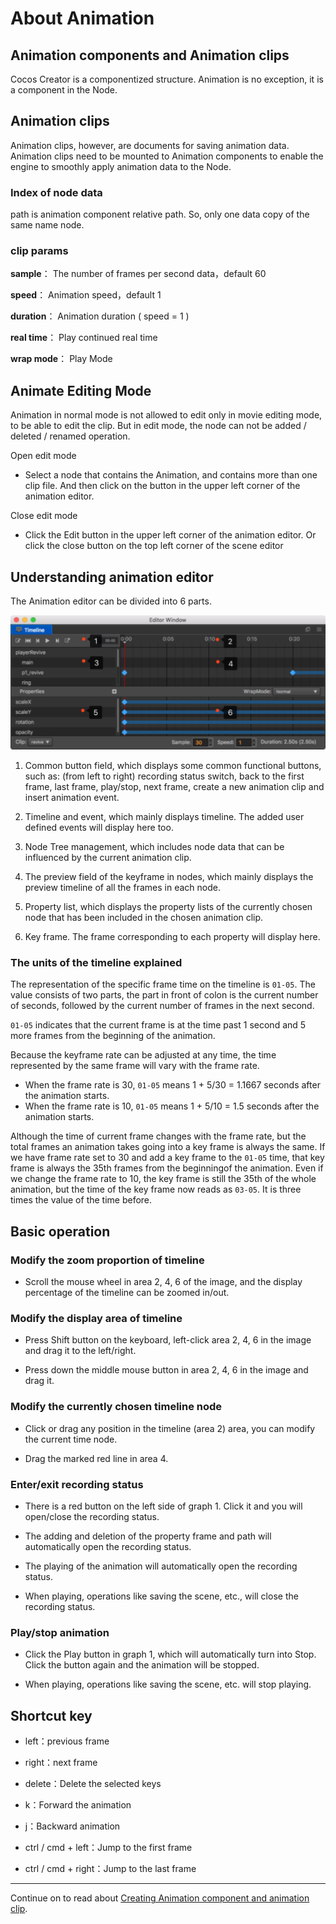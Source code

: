 # About Animation

## Animation components and Animation clips
Cocos Creator is a componentized structure. Animation is no exception, it is a component in the Node. 

## Animation clips

Animation clips, however, are documents for saving animation data. Animation clips need to be mounted to Animation components to enable the engine to smoothly apply animation data to the Node.

### Index of node data

path is animation component relative path. So, only one data copy of the same name node.

### clip params

**sample**： The number of frames per second data，default 60

**speed**： Animation speed，default 1

**duration**： Animation duration ( speed = 1 )

**real time**： Play continued real time

**wrap mode**： Play Mode

## Animate Editing Mode

Animation in normal mode is not allowed to edit only in movie editing mode, to be able to edit the clip.
But in edit mode, the node can not be added / deleted / renamed operation.

Open edit mode

- Select a node that contains the Animation, and contains more than one clip file. And then click on the button in the upper left corner of the animation editor.

Close edit mode

- Click the Edit button in the upper left corner of the animation editor. Or click the close button on the top left corner of the scene editor

## Understanding animation editor

The Animation editor can be divided into 6 parts.

![main](animation/main.jpg)

1. Common button field, which displays some common functional buttons, such as: (from left to right) recording status switch, back to the first frame, last frame, play/stop, next frame, create a new animation clip and insert animation event.

2. Timeline and event, which mainly displays timeline. The added user defined events will display here too.

3. Node Tree management, which includes node data that can be influenced by the current animation clip.

4. The preview field of the keyframe in nodes, which mainly displays the preview timeline of all the frames in each node.

5. Property list, which displays the property lists of the currently chosen node that has been included in the chosen animation clip.

6. Key frame. The frame corresponding to each property will display here.

### The units of the timeline explained

The representation of the specific frame time on the timeline is `01-05`. The value consists of two parts, the part in front of colon is the current number of seconds, followed by the current number of frames in the next second.

`01-05` indicates that the current frame is at the time past  1 second and 5 more frames from the beginning of the animation.

Because the keyframe rate can be adjusted at any time, the time represented by the same frame will vary with the frame rate.

- When the frame rate is 30, `01-05` means 1 + 5/30 = 1.1667 seconds after the animation starts.
- When the frame rate is 10, `01-05` means 1 + 5/10 = 1.5 seconds after the animation starts.

Although the time of current frame changes with the frame rate, but the total frames an animation takes going into a key frame is always the same. If we have frame rate set to 30 and add a key frame to the `01-05` time, that key frame is  always the 35th frames from the beginningof the animation. Even if we change the frame rate to 10, the key frame is still the 35th of the whole animation, but the time of the key frame now reads as `03-05`. It is three times the value of the time before.

## Basic operation

### Modify the zoom proportion of timeline

- Scroll the mouse wheel in area 2, 4, 6 of the image, and the display percentage of the timeline can be zoomed in/out.

### Modify the display area of timeline

- Press Shift button on the keyboard, left-click area 2, 4, 6 in the image and drag it to the left/right.

- Press down the middle mouse button in area 2, 4, 6 in the image and drag it.

### Modify the currently chosen timeline node

- Click or drag any position in the timeline (area 2) area, you can modify the current time node.

- Drag the marked red line in area 4.

### Enter/exit recording status

- There is a red button on the left side of graph 1. Click it and you will open/close the recording status.

- The adding and deletion of the property frame and path will automatically open the recording status.

- The playing of the animation will automatically open the recording status.

- When playing, operations like saving the scene, etc., will close the recording status.

### Play/stop animation

- Click the Play button in graph 1, which will automatically turn into Stop. Click the button again and the animation will be stopped.

- When playing, operations like saving the scene, etc. will stop playing.

## Shortcut key

- left：previous frame
 
- right：next frame
 
- delete：Delete the selected keys
 
- k：Forward the animation
 
- j：Backward animation
 
- ctrl / cmd + left：Jump to the first frame

- ctrl / cmd + right：Jump to the last frame

---

Continue on to read about [Creating Animation component and animation clip](animation-clip.md).
